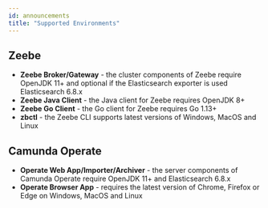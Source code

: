 ```yaml
---
id: announcements
title: "Supported Environments"
---
```




## Zeebe

- **Zeebe Broker/Gateway** - the cluster components of Zeebe require OpenJDK 11+
  and optional if the Elasticsearch exporter is used Elasticsearch 6.8.x
- **Zeebe Java Client** - the Java client for Zeebe requires OpenJDK 8+
- **Zeebe Go Client** - the Go client for Zeebe requires Go 1.13+
- **zbctl** - the Zeebe CLI supports latest versions of Windows, MacOS and Linux

## Camunda Operate

- **Operate Web App/Importer/Archiver** - the server components of Camunda
  Operate require OpenJDK 11+ and Elasticsearch 6.8.x
- **Operate Browser App** - requires the latest version of Chrome, Firefox or
  Edge on Windows, MacOS and Linux
